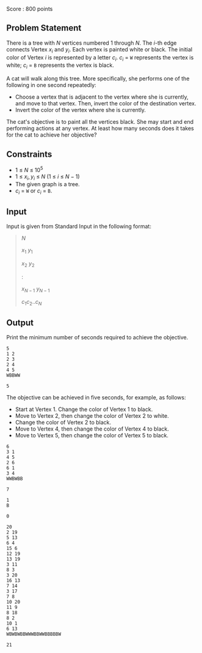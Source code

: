 Score : $800$ points

## Problem Statement

There is a tree with $N$ vertices numbered $1$ through $N$.
The $i$-th edge connects Vertex $x_i$ and $y_i$.
Each vertex is painted white or black.
The initial color of Vertex $i$ is represented by a letter $c_i$.
$c_i$ $=$ `W` represents the vertex is white; $c_i$ $=$ `B` represents the vertex is black.

A cat will walk along this tree.
More specifically, she performs one of the following in one second repeatedly:

- Choose a vertex that is adjacent to the vertex where she is currently, and move to that vertex. Then, invert the color of the destination vertex.
- Invert the color of the vertex where she is currently.

The cat's objective is to paint all the vertices black. She may start and end performing actions at any vertex.
At least how many seconds does it takes for the cat to achieve her objective?

## Constraints

- $1$ $\leq$ $N$ $\leq$ $10^5$
- $1$ $\leq$ $x_i,y_i$ $\leq$ $N$ ($1$ $\leq$ $i$ $\leq$ $N-1$)
- The given graph is a tree.
- $c_i$ $=$ `W` or $c_i$ $=$ `B`.

## Input

Input is given from Standard Input in the following format:

> $N$
> 
> $x_1$ $y_1$
> 
> $x_2$ $y_2$
> 
> $:$
> 
> $x_{N-1}$ $y_{N-1}$
> 
> $c_1c_2..c_N$

## Output

Print the minimum number of seconds required to achieve the objective.

```input1
5
1 2
2 3
2 4
4 5
WBBWW
```

```output1
5
```

The objective can be achieved in five seconds, for example, as follows:

- Start at Vertex $1$. Change the color of Vertex $1$ to black.
- Move to Vertex $2$, then change the color of Vertex $2$ to white.
- Change the color of Vertex $2$ to black.
- Move to Vertex $4$, then change the color of Vertex $4$ to black.
- Move to Vertex $5$, then change the color of Vertex $5$ to black.

```input2
6
3 1
4 5
2 6
6 1
3 4
WWBWBB
```

```output2
7
```

```input3
1
B
```

```output3
0
```

```input4
20
2 19
5 13
6 4
15 6
12 19
13 19
3 11
8 3
3 20
16 13
7 14
3 17
7 8
10 20
11 9
8 18
8 2
10 1
6 13
WBWBWBBWWWBBWWBBBBBW
```

```output4
21
```